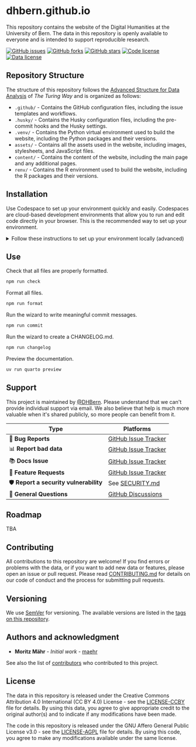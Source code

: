 # dhbern.github.io

This repository contains the website of the Digital Humanities at the University of Bern. The data in this repository is openly available to everyone and is intended to support reproducible research.

[![GitHub issues](https://img.shields.io/github/issues/DHBern/dhbern.github.io.svg)](https://github.com/DHBern/dhbern.github.io/issues) [![GitHub forks](https://img.shields.io/github/forks/DHBern/dhbern.github.io.svg)](https://github.com/DHBern/dhbern.github.io/network) [![GitHub stars](https://img.shields.io/github/stars/DHBern/dhbern.github.io.svg)](https://github.com/DHBern/dhbern.github.io/stargazers) [![Code license](https://img.shields.io/github/license/DHBern/dhbern.github.io.svg)](https://github.com/DHBern/dhbern.github.io/blob/main/LICENSE-AGPL.md) [![Data license](https://img.shields.io/github/license/DHBern/dhbern.github.io.svg)](https://github.com/DHBern/dhbern.github.io/blob/main/LICENSE-CCBY.md)

<!-- [![DOI](https://zenodo.org/badge/ZENODO_RECORD.svg)](https://zenodo.org/badge/latestdoi/ZENODO_RECORD) -->

## Repository Structure

The structure of this repository follows the [Advanced Structure for Data Analysis](https://the-turing-way.netlify.app/project-design/project-repo/project-repo-advanced.html) of _The Turing Way_ and is organized as follows:

- `.github/` - Contains the GitHub configuration files, including the issue templates and workflows.
- `.husky/` - Contains the Husky configuration files, including the pre-commit hooks and the Husky settings.
- `.venv/` - Contains the Python virtual environment used to build the website, including the Python packages and their versions.
- `assets/` - Contains all the assets used in the website, including images, stylesheets, and JavaScript files.
- `content/` - Contains the content of the website, including the main page and any additional pages.
- `renv/` - Contains the R environment used to build the website, including the R packages and their versions.

## Installation

Use Codespace to set up your environment quickly and easily. Codespaces are cloud-based development environments that allow you to run and edit code directly in your browser. This is the recommended way to set up your environment.

<details>

<summary>Follow these instructions to set up your environment locally (advanced)</summary>

### Prerequisites

Make sure you have the following software installed:

- **Node.js**: [Installation Guide](https://nodejs.org/en/download/)
- **R (incl. Rtools)**: [CRAN Installation Guide](https://cran.r-project.org/)
- **uv**: [Installation Guide](https://github.com/astral-sh/uv#installation)
- **Quarto**: [Installation Guide](https://quarto.org/docs/get-started/)

Note: uv will automatically install and manage a Python version if one isn't available.

### Setup the project

Clone the repository and navigate to its root directory, then:

#### Linux and macOS

1.  Install Node.js dependencies:

```bash
npm install
```

2.  Setup Python environment with uv:

```bash
uv sync
```

3.  Setup R environment with renv:

```bash
Rscript -e 'install.packages("renv"); renv::restore()'
```

4.  Check installation by previewing the documentation:

```bash
uv run quarto preview
```

#### Windows

1.  Install Node.js dependencies:

```powershell
npm install
```

2.  Setup Python environment with uv:

```powershell
uv sync
```

3.  Setup R environment with renv:

```powershell
Rscript -e "install.packages('renv'); renv::restore()"
```

4.  Check installation by previewing the documentation:

```powershell
uv run quarto preview
```

Now, your environment should be fully configured and ready to use.

</details>

## Use

Check that all files are properly formatted.

```bash
npm run check
```

Format all files.

```bash
npm run format
```

Run the wizard to write meaningful commit messages.

```bash
npm run commit
```

Run the wizard to create a CHANGELOG.md.

```bash
npm run changelog
```

Preview the documentation.

```bash
uv run quarto preview
```

## Support

This project is maintained by [\@DHBern](https://github.com/DHBern). Please understand that we can't provide individual support via email. We also believe that help is much more valuable when it's shared publicly, so more people can benefit from it.

| Type                                   | Platforms                                                                    |
| -------------------------------------- | ---------------------------------------------------------------------------- |
| 🚨 **Bug Reports**                     | [GitHub Issue Tracker](https://github.com/DHBern/dhbern.github.io/issues)    |
| 📊 **Report bad data**                 | [GitHub Issue Tracker](https://github.com/DHBern/dhbern.github.io/issues)    |
| 📚 **Docs Issue**                      | [GitHub Issue Tracker](https://github.com/DHBern/dhbern.github.io/issues)    |
| 🎁 **Feature Requests**                | [GitHub Issue Tracker](https://github.com/DHBern/dhbern.github.io/issues)    |
| 🛡 **Report a security vulnerability** | See [SECURITY.md](SECURITY.md)                                               |
| 💬 **General Questions**               | [GitHub Discussions](https://github.com/DHBern/dhbern.github.io/discussions) |

## Roadmap

TBA

## Contributing

All contributions to this repository are welcome! If you find errors or problems with the data, or if you want to add new data or features, please open an issue or pull request. Please read [CONTRIBUTING.md](CONTRIBUTING.md) for details on our code of conduct and the process for submitting pull requests.

## Versioning

We use [SemVer](http://semver.org/) for versioning. The available versions are listed in the [tags on this repository](https://github.com/DHBern/dhbern.github.io/tags).

## Authors and acknowledgment

- **Moritz Mähr** - _Initial work_ - [maehr](https://github.com/maehr)

See also the list of [contributors](https://github.com/DHBern/dhbern.github.io/graphs/contributors) who contributed to this project.

## License

The data in this repository is released under the Creative Commons Attribution 4.0 International (CC BY 4.0) License - see the [LICENSE-CCBY](LICENSE-CCBY.md) file for details. By using this data, you agree to give appropriate credit to the original author(s) and to indicate if any modifications have been made.

The code in this repository is released under the GNU Affero General Public License v3.0 - see the [LICENSE-AGPL](LICENSE-AGPL.md) file for details. By using this code, you agree to make any modifications available under the same license.
